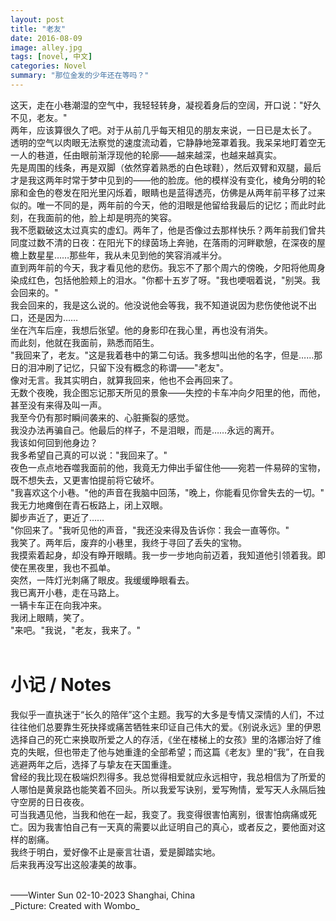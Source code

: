 ```yaml
---
layout: post
title: "老友"
date: 2016-08-09
image: alley.jpg
tags: [novel, 中文]
categories: Novel
summary: "那位金发的少年还在等吗？"
---
```


这天，走在小巷潮湿的空气中，我轻轻转身，凝视着身后的空阔，开口说："好久不见，老友。"    
两年，应该算很久了吧。对于从前几乎每天相见的朋友来说，一日已是太长了。    
透明的空气以肉眼无法察觉的速度流动着，它静静地笼罩着我。我呆呆地盯着空无一人的巷道，任由眼前渐浮现他的轮廓——越来越深，也越来越真实。    
先是周围的线条，再是双脚（依然穿着熟悉的白色球鞋），然后双臂和双腿，最后才是我这两年时常于梦中见到的——他的脸庞。他的模样没有变化，棱角分明的轮廓和金色的卷发在阳光里闪烁着，眼睛也是蓝得透亮，仿佛是从两年前平移了过来似的。唯一不同的是，两年前的今天，他的泪眼是他留给我最后的记忆；而此时此刻，在我面前的他，脸上却是明亮的笑容。    
我不愿戳破这太过真实的虚幻。两年了，他是否像过去那样快乐？两年前我们曾共同度过数不清的日夜：在阳光下的绿茵场上奔驰，在落雨的河畔歇憩，在深夜的屋檐上数星星……那些年，我从未见到他的笑容消减半分。    
直到两年前的今天，我才看见他的悲伤。我忘不了那个周六的傍晚，夕阳将他周身染成红色，包括他脸颊上的泪水。"你都十五岁了呀。"我也哽咽着说，"别哭。我会回来的。"    
我会回来的，我是这么说的。他没说他会等我，我不知道说因为悲伤使他说不出口，还是因为……    
坐在汽车后座，我想后张望。他的身影印在我心里，再也没有消失。    
而此刻，他就在我面前，熟悉而陌生。    
"我回来了，老友。"这是我着巷中的第二句话。我多想叫出他的名字，但是……那日的泪冲刷了记忆，只留下没有概念的称谓——"老友"。    
像对无言。我其实明白，就算我回来，他也不会再回来了。    
无数个夜晚，我企图忘记那天所见的景象——失控的卡车冲向夕阳里的他，而他，甚至没有来得及叫一声。    
我至今仍有那时瞬间袭来的、心脏撕裂的感觉。    
我没办法再骗自己。他最后的样子，不是泪眼，而是……永远的离开。    
我该如何回到他身边？    
我多希望自己真的可以说："我回来了。"    
夜色一点点地吞噬我面前的他，我竟无力伸出手留住他——宛若一件易碎的宝物，既不想失去，又更害怕提前将它破坏。    
"我喜欢这个小巷。"他的声音在我脑中回荡，"晚上，你能看见你曾失去的一切。"    
我无力地瘫倒在青石板路上，闭上双眼。    
脚步声近了，更近了……    
"你回来了。"我听见他的声音，"我还没来得及告诉你：我会一直等你。"    
我笑了。两年后，废弃的小巷里，我终于寻回了丢失的宝物。     
我摸索着起身，却没有睁开眼睛。我一步一步地向前迈着，我知道他引领着我。即使在黑夜里，我也不孤单。    
突然，一阵灯光刺痛了眼皮。我缓缓睁眼看去。    
我已离开小巷，走在马路上。    
一辆卡车正在向我冲来。    
我闭上眼睛，笑了。    
"来吧。"我说，"老友，我来了。"    
<br/>
# 小记 / Notes
我似乎一直执迷于“长久的陪伴”这个主题。我写的大多是专情又深情的人们，不过往往他们总要靠生死抉择或痛苦牺牲来印证自己伟大的爱。《别说永远》里的伊恩选择自己的死亡来换取所爱之人的存活，《坐在楼梯上的女孩》里的洛娜治好了维克的失眠，但也带走了他与她重逢的全部希望；而这篇《老友》里的“我”，在自我逃避两年之后，选择了与挚友在天国重逢。    
曾经的我比现在极端炽烈得多。我总觉得相爱就应永远相守，我总相信为了所爱的人哪怕是黄泉路也能笑着不回头。所以我爱写诀别，爱写殉情，爱写天人永隔后独守空房的日日夜夜。    
可当我遇见他，当我和他在一起，我变了。我变得很害怕离别，很害怕病痛或死亡。因为我害怕自己有一天真的需要以此证明自己的真心，或者反之，要他面对这样的剧痛。    
我终于明白，爱好像不止是豪言壮语，爱是脚踏实地。    
后来我再没写出这般凄美的故事。

<br/>
——Winter Sun    
02-10-2023    
Shanghai, China

<br/>
_Picture: Created with Wombo_